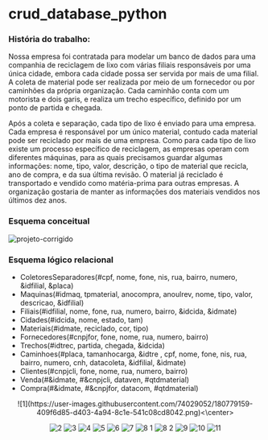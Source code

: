 # crud_database_python

### História do trabalho:

Nossa empresa foi contratada para modelar um banco de dados para uma companhia de reciclagem de lixo com várias filiais responsáveis por uma única cidade, embora cada cidade possa ser servida por mais de uma filial.  A coleta de material pode ser realizada por meio de um fornecedor ou por caminhões da própria organização. Cada caminhão conta com um motorista e dois garis, e realiza um trecho específico, definido por um ponto de partida e chegada.

Após a coleta e separação, cada tipo de lixo é enviado para uma empresa. Cada empresa é responsável por um único material, contudo cada material pode ser reciclado por mais de uma empresa. Como para cada tipo de lixo existe um processo específico de reciclagem, as empresas operam com diferentes máquinas, para as quais precisamos guardar algumas informações: nome, tipo, valor, descrição, o tipo de material que recicla, ano de compra, e da sua última revisão. O material já reciclado é transportado e vendido como matéria-prima para outras empresas. A organização gostaria de manter as informações dos materiais vendidos nos últimos dez anos.


### Esquema conceitual

![projeto-corrigido](https://user-images.githubusercontent.com/74029052/180698166-da976ec1-5539-4a17-8b08-d7327be274d8.png)

### Esquema lógico relacional

- ColetoresSeparadores(#cpf, nome, fone, nis, rua, bairro, numero, &idfilial,  &placa)
- Maquinas(#idmaq, tpmaterial, anocompra, anoulrev, nome, tipo, valor, descricao, &idfilial)
- Filiais(#idfilial, nome, fone, rua, numero, bairro, &idcida, &idmate)
- Cidades(#idcida, nome, estado, tam)
- Materiais(#idmate, reciclado, cor, tipo)
- Fornecedores(#cnpjfor, fone, nome, rua, numero, bairro)
- Trechos(#idtrec, partida, chegada, &idcida)
- Caminhoes(#placa, tamanhocarga, &idtre , cpf, nome, fone, nis, rua, bairro, numero, cnh, datacoleta, &idfilial, &idmate)
- Clientes(#cnpjcli, fone, nome, rua, numero, bairro)
- Venda(#&idmate, #&cnpjcli, dataven, #qtdmaterial)
- Compra(#&idmate, #&cnpjfor, datacom, #qtdmaterial)


<center>![1](https://user-images.githubusercontent.com/74029052/180779159-409f6d85-d403-4a94-8c1e-541c08cd8042.png)<\center>


![2](https://user-images.githubusercontent.com/74029052/180779196-a61889b1-11bf-4d55-b05c-97a7fad7be16.png)
![3](https://user-images.githubusercontent.com/74029052/180779210-6d0b8d25-8b3b-49f6-96e8-4ba55dc0d6a7.png)
![4](https://user-images.githubusercontent.com/74029052/180779220-f45093d1-d527-4560-984c-544494756b6e.png)
![5](https://user-images.githubusercontent.com/74029052/180779284-7f32c2b4-dfa0-4bde-a88a-ed1bce5a8364.png)
![6](https://user-images.githubusercontent.com/74029052/180779299-d93cd045-5953-4d6d-834a-e9e231e8f1d9.png)
![7](https://user-images.githubusercontent.com/74029052/180779311-85d78407-5ed3-4148-85a4-e9941320425b.png)
![8 1](https://user-images.githubusercontent.com/74029052/180779329-9e707abd-861f-48d5-9d03-8f0f3fe4c3a5.png)
![8 2](https://user-images.githubusercontent.com/74029052/180779347-e67de159-7b76-4330-945f-43a331e505eb.png)
![9](https://user-images.githubusercontent.com/74029052/180779365-9def0dc7-0394-440d-82e9-ba893b70ab12.png)
![10](https://user-images.githubusercontent.com/74029052/180779380-227845fd-6af7-4ee1-afe0-8c8e6cf36140.png)
![11](https://user-images.githubusercontent.com/74029052/180779394-fa515999-8a4a-4120-9d03-7b04082d4546.png)

